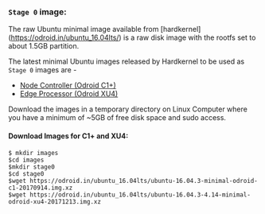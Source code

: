 ### `Stage 0` image:

The raw Ubuntu minimal image available from [hardkernel] (https://odroid.in/ubuntu_16.04lts/) is a raw disk image with the rootfs 
set to about 1.5GB partition. 

The latest minimal Ubuntu images released by Hardkernel to be used as `Stage 0` images are -

  * [Node Controller (Odroid C1+)](https://odroid.in/ubuntu_16.04lts/ubuntu-16.04.3-minimal-odroid-c1-20170914.img.xz)
  * [Edge Processor (Odroid XU4)](https://odroid.in/ubuntu_16.04lts/ubuntu-16.04.3-4.14-minimal-odroid-xu4-20171213.img.xz)

Download the images in a temporary directory on Linux Computer where you have a minimum of ~5GB of free disk space and sudo access. 

#### Download Images for C1+ and XU4:
```
$ mkdir images
$cd images
$mkdir stage0
$cd stage0
$wget https://odroid.in/ubuntu_16.04lts/ubuntu-16.04.3-minimal-odroid-c1-20170914.img.xz
$wget https://odroid.in/ubuntu_16.04lts/ubuntu-16.04.3-4.14-minimal-odroid-xu4-20171213.img.xz
```
